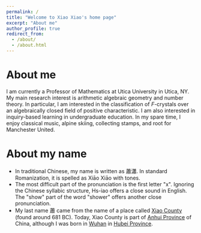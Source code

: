 ```yaml
---
permalink: /
title: "Welcome to Xiao Xiao's home page"
excerpt: "About me"
author_profile: true
redirect_from: 
  - /about/
  - /about.html
---
```


About me
======

I am currently a Professor of Mathematics at Utica University in Utica, NY. My main research interest is arithmetic algebraic geometry and number theory. In particular, I am interested in the classification of <var>F</var>-crystals over an algebraically closed field of positive characteristic. I am also interested in inquiry-based learning in undergraduate education. In my spare time, I enjoy classical music, alpine skiing, collecting stamps, and root for Manchester United. 

About my name
======

* In traditional Chinese, my name is written as 蕭瀟. In standard Romanization, it is spelled as Xiāo Xiāo with tones.
* The most difficult part of the pronunciation is the first letter "x". Ignoring the Chinese syllabic structure, Hs-iao offers a close sound in English. The "show" part of the word "shower" offers another close pronunciation.
* My last name 蕭 came from the name of a place called [Xiao County](https://zh.wikipedia.org/wiki/%E8%90%A7%E5%9B%BD) (found around 681 BC). Today, Xiao County is part of [Anhui Province](https://en.wikipedia.org/wiki/Anhui) of China, although I was born in [Wuhan](https://en.wikipedia.org/wiki/Wuhan) in [Hubei Province](https://en.wikipedia.org/wiki/Hubei).

<script src="https://cdnjs.cloudflare.com/ajax/libs/mathjax/2.7.7/MathJax.js?config=TeX-AMS_CHTML-full" type="text/javascript"></script>


